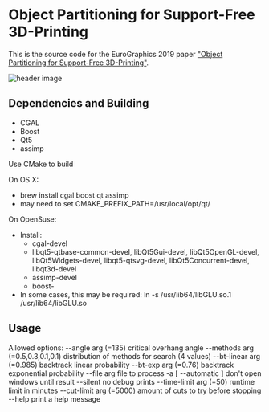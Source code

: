 # Object Partitioning for Support-Free 3D-Printing

This is the source code for the EuroGraphics 2019 paper ["Object Partitioning for Support-Free 3D-Printing"](https://www.cs.huji.ac.il/~raananf/projects/3dpart/).

![header image](https://www.cs.huji.ac.il/%7Eraananf/projects/3dpart/teaser.jpg)

## Dependencies and Building

* CGAL
* Boost
* Qt5
* assimp

Use CMake to build

On OS X:
* brew install cgal boost qt assimp
* may need to set CMAKE_PREFIX_PATH=/usr/local/opt/qt/

On OpenSuse:
* Install:
    * cgal-devel
    * libqt5-qtbase-common-devel, libQt5Gui-devel, libQt5OpenGL-devel, libQt5Widgets-devel, libqt5-qtsvg-devel, libQt5Concurrent-devel, libqt3d-devel
    * assimp-devel
    * boost-
* In some cases, this may be required: ln -s /usr/lib64/libGLU.so.1 /usr/lib64/libGLU.so

## Usage
                                                                                                                           
Allowed options:
  --angle arg (=135)                    critical overhang angle
  --methods arg (=0.5,0.3,0.1,0.1)      distribution of methods for search (4 values)
  --bt-linear arg (=0.985)              backtrack linear probability
  --bt-exp arg (=0.76)                  backtrack exponential probability
  --file arg                            file to process
  -a [ --automatic ]                    don't open windows until result
  --silent                              no debug prints
  --time-limit arg (=50)                runtime limit in minutes
  --cut-limit arg (=5000)               amount of cuts to try before stopping
  --help                                print a help message
